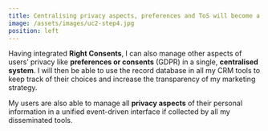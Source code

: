```yaml
---
title: Centralising privacy aspects, preferences and ToS will become a strong added value for my users
image: /assets/images/uc2-step4.jpg
position: left
---
```


Having integrated **Right Consents**, I can also manage other aspects of users’ privacy like **preferences or consents** (GDPR) in a single, **centralised system**. I will then be able to use the record database in all my CRM tools to keep track of their choices and increase the transparency of my marketing strategy.

My users are also able to manage all **privacy aspects** of their personal information in a unified event-driven interface if collected by all my disseminated tools.
